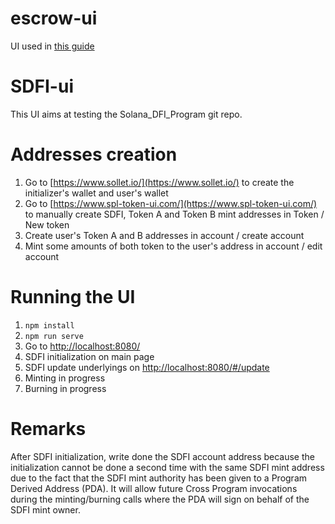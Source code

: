 # escrow-ui

UI used in [this guide](https://paulx.dev/2021/01/14/programming-on-solana-an-introduction)

# SDFI-ui

This UI aims at testing the Solana_DFI_Program git repo.

# Addresses creation

1. Go to [https://www.sollet.io/](https://www.sollet.io/) to create the initializer's wallet and user's wallet
2. Go to [https://www.spl-token-ui.com/](https://www.spl-token-ui.com/) to manually create SDFI, Token A and Token B mint addresses in Token / New token
3. Create user's Token A and B addresses in account / create account
4. Mint some amounts of both token to the user's address in account / edit account

# Running the UI

1. ```npm install```
2. ```npm run serve```
3. Go to [http://localhost:8080/](http://localhost:8080/)
4. SDFI initialization on main page
5. SDFI update underlyings on [http://localhost:8080/#/update](http://localhost:8080/#/update)
6. Minting in progress
7. Burning in progress

# Remarks
After SDFI initialization, write done the SDFI account address because the initialization cannot be done a second time with the same SDFI mint address due to the fact that the SDFI mint authority has been given to a Program Derived Address (PDA). It will allow future Cross Program invocations during the minting/burning calls where the PDA will sign on behalf of the SDFI mint owner.

